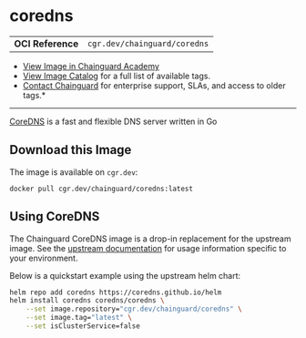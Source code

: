 <!--monopod:start-->
# coredns
| | |
| - | - |
| **OCI Reference** | `cgr.dev/chainguard/coredns` |


* [View Image in Chainguard Academy](https://edu.chainguard.dev/chainguard/chainguard-images/reference/coredns/overview/)
* [View Image Catalog](https://console.enforce.dev/images/catalog) for a full list of available tags.
* [Contact Chainguard](https://www.chainguard.dev/chainguard-images) for enterprise support, SLAs, and access to older tags.*

---
<!--monopod:end-->

<!--overview:start-->
[CoreDNS](https://coredns.io) is a fast and flexible DNS server written in Go
<!--overview:end-->

<!--getting:start-->
## Download this Image
The image is available on `cgr.dev`:

```
docker pull cgr.dev/chainguard/coredns:latest
```
<!--getting:end-->

<!--body:start-->
## Using CoreDNS

The Chainguard CoreDNS image is a drop-in replacement for the upstream image.
See the [upstream documentation](https://coredns.io/) for usage information specific to your environment.

Below is a quickstart example using the upstream helm chart:

```bash
helm repo add coredns https://coredns.github.io/helm
helm install coredns coredns/coredns \
	--set image.repository="cgr.dev/chainguard/coredns" \
	--set image.tag="latest" \
	--set isClusterService=false
```
<!--body:end-->
